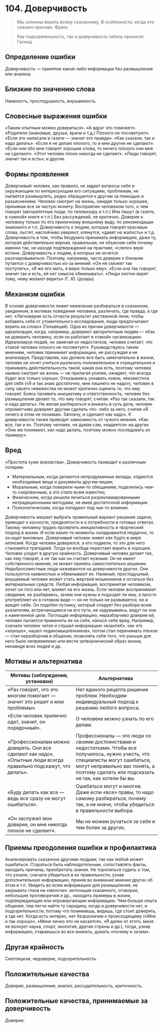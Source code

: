 # 104. Доверчивость
>Мы склонны верить всему сказанному, 
В особенности, когда это сказано красиво.
Франс

>Как подозрительность, так и доверчивость гибель приносит.
Гесиод

## Определение ошибки
Доверчивость — принятие какой-либо информации без размышления или анализа.

## Близкие по значению слова
Наивность, простодушность, внушаемость.

## Словесные выражения ошибки
«Таким опытным можно довериться».
«А вдруг это поможет».
«Родители (знакомые, друзья, врачи и т.д.) Плохого не посоветуют».
«Если это написали в газете — значит это правда».
«Как сказали, так и надо делать».
«Если я не делаю плохого, то и мне другие не сделают».
«Если они обо мне говорят хорошие слова, то ничего плохого они мне не сделают».
«Этот человек плохо никогда не сделает».
«Люди говорят, значит так и есть»; и другие.

## Формы проявления
Доверчивый человек, как правило, не задает вопросы себе и окружающим по интересующим его ситуациям, проблемам, не пытается размышлять, редко обращается к другим за помощью и разъяснением.
Человек смотрит на жизнь, ожидая только хорошее, принимая все за чистую монету.
Восприятие человеком того, о чем говорят (авторитетные люди, по телевизору и т.п.) Или пишут (в газете, в «умной» книге и т.п.) Без рассуждений, не критично.
Доверие к человеку только по его приличному внешнему виду, по рекомендации знакомого и т.п.
Доверчивость к людям, которые говорят красивые слова, льстят, настойчиво уверяют, клянутся, «давят на жалость» и т.д.
Доверчивость в том, чтобы бездумно принимать информацию, даже ту, которая действительно верная, правильная, не объясняя себе почему именно так, не находя подтверждений на практике, «слепо» веря истине.
Доверчивость к людям, в которых не хочется разочаровываться. Поэтому, например, часто доверие к близким путается с доверчивостью из-за мнений: «Он не сможет так поступить», «Я же его мать, я верю только ему», «Если она так говорит, значит так и есть, ей нет смысла обманывать». «Люди охотно верят тому, чему желают верить» (Г. Ю. Цезарь).

## Механизм ошибки
В основе доверчивости лежит нежелание разбираться в сказанном, увиденном, в мотивах поведения человека, различать, где правда, а где нет. «Легковерие есть отчасти результат умственной лени; чтобы избавить себя от утомительного исследования, люди предпочитают верить на слово» (Гельвеций).
Одна из причин доверчивости — идеализация, когда, например, доверяют авторитетным людям — «Как не доверить человеку, если он работает в «такой» организации». Идеализируя людей, не замечая их недостатков, человек считает, что «такой человек плохого не посоветует». Руководствуясь таким мнением, человек принимает информацию, не рассуждая и не анализируя.
Представляя, как должно все быть замечательно в жизни, человек не хочет учиться различать положительное и отрицательное и принимать действительность такой, какая она есть, поэтому человек наивно смотрит на жизнь — не прилагая усилия, ожидает, что всегда будет все только хорошо.
Отказываясь узнавать новое, неизвестное для себя («Я и так знаю достаточно, мне лишнего не надо»), человек в силу своего невежества не может критично оценить то, что ему говорят.
Боясь проявить инициативу и ответственность, человек без размышления делает то, что ему говорят, считая: «Раз так сказали, так и надо делать».
Не желая разбираться и вникать в суть дела, человек опрометчиво доверяет другим сделать что- либо за него, считая «Я ничего в этом не понимаю. Заплачу, и сделают как надо».
К доверчивости также приводит зависимость от чужого мнения. «Как все, так и я». Поэтому человек, не думая сам, «надеется» на других «Они же понимают, как надо делать, поэтому можно последовать их примеру».

## Вред
«Простота хуже воровства».
Доверчивость приводит к различным потерям:
* Материальным, когда делаются непродуманные вклады, отдаются необходимые вещи и документы другим лицам;
* Моральным, когда поверили чьим-то обещаниям, поделились чем-то сокровенным, а это стало всем известно;
* Физическим, когда решили лечиться разрекламированными нетрадиционными методами, не имея достаточной информации.
* Психологическим, когда попадают под чье-то влияние.

Доверчивость мешает выбрать правильный вариант решения задачи, приводит к косности, предвзятости и к потребности в готовых ответах. Такому человеку трудно проявлять инициативность и творческий подход в жизни. И если какие-то моменты складываются неудачно, то он ищет виновных.
Доверчивый человек живет как будто в мире иллюзий. Когда человек доверился, а его подвели, то это для него становится трагедией. Тогда он вообще перестает верить в хорошее. Человек уходит в другую крайность.
Доверчивый человек делает так, как ему говорят, а не так как он считает нужным. Он не имеет собственного мнения, не может принять самостоятельно решение.
Недобросовестные люди наживаются на доверчивости других. Они пользуются наивностью и обманывают их.
Наивный, простодушный, внушаемый человек может стать жертвой мошенников и остаться без материальных средств.
Любая информация, воспринятая человеком, хочет он того или нет, влияет на его жизнь. Если человек воспринимает сведения, не разбираясь, зачем они нужны и подходят ли ему, а просто употребляет их в готовом виде — он не только не развивается, но и вредит себе. Он подобен путнику, который следует без разбора всем указателям, встречающимся на его пути, не задумываясь, ведут ли они к намеченной цели.
Поглощая информацию, неразборчиво доверяя ей, человек пытается применить ее на себе, нанося себе вред. Например, сначала человек читал и слушал информацию «взахлеб», как это «хорошо», нашел «единомышленников», потом стал перенимать плохое — стал неразборчив в общении, позволять себе того, что раньше для него было неприемлемо или вести затворнический образ жизни, ненавидя всех людей и др.

## Мотивы и альтернатива
Мотивы (заблуждения, установки) | Альтернатива
---|---
«Раз говорят, что это многим помогает — значит это решит и мои проблемы».	| Нет единого рецепта решения проблем. Необходим индивидуальный подход к решению любого вопроса.
«Если человек прилично одет, значит, он порядочный».	| О человеке можно узнать по его делам.
«Профессионалам можно доверять. Они все сделают как надо», «Опытные люди всегда правильно подскажут, что делать». | Профессионалы — это люди со своими достоинствами и недостатками. Чтобы все получилось, нужно учесть, что специалисты могут ошибаться, могут неправильно вас понять, а поэтому сделать или подсказать не так, как хотели бы вы.
«Буду делать как все — ведь все сразу не могут ошибаться».	| Ошибаться могут и многие. Даже если «все» правы, то надо самому разбираться, почему так, а не иначе, чтобы убедиться в правильности выбора.
«Он заслужил мое доверие, он мне никогда плохое не сделает». | Мы не можем ручаться за себя и тем более за других.

## Приемы преодоления ошибки и профилактика
Анализировать сказанное другими людьми, так как любой может ошибаться. Стараться быть наблюдательным, сопоставлять факты, находить причины, приобретать знания.
Не торопиться судить о том, что узнали, сначала убедиться в их правильности, узнав дополнительную информацию, приняв во внимание мнение других об этом и т.п.
Увидеть во всем информацию для размышления, не закрывать глаза на «мелочи»: интонация сказанного, оговорки, небольшие противоречия и др., находить примеры в жизни, подтверждающие или опровергающие информацию.
Чем больше опыта общения, тем легче найти ту середину, когда и доверчивости нет, и подозрительности, потому что понимаешь, видишь, где стоит доверять, а где нет.
Когда есть интерес, нет безразличия к происходящему («Мне и так хорошо», «Меня лично это не касается», «Я далек от этого, меня не волнует наука, спорт, экология, другие страны и др.), тогда, узнав информацию, стараешься во все вникать, думать «почему и зачем».

## Другая крайность
Скептицизм, недоверие, подозрительность.

## Положительные качества
Доверие, размышление, анализ, рассудительность, критичность.

## Положительные качества, принимаемые за доверчивость
Доверие. 
